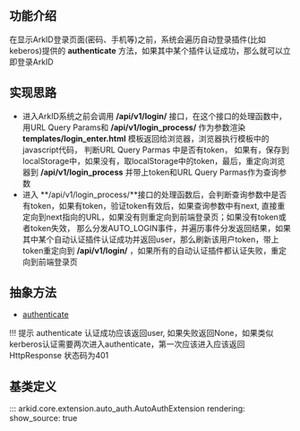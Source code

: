 ## 功能介绍
在显示ArkID登录页面(密码、手机等)之前，系统会遍历自动登录插件(比如keberos)提供的 **authenticate** 方法，如果其中某个插件认证成功，那么就可以立即登录ArkID

## 实现思路
* 进入ArkID系统之前会调用 **/api/v1/login/** 接口，在这个接口的处理函数中，用URL Query Params和 **/api/v1/login_process/** 作为参数渲染 **templates/login_enter.html** 模板返回给浏览器，浏览器执行模板中的javascript代码，
判断URL Query Parmas 中是否有token， 如果有，保存到localStorage中，如果没有，取localStorage中的token，最后，重定向浏览器到 **/api/v1/login_process** 并带上token和URL Query Parmas作为查询参数
* 进入 **/api/v1/login_process/**接口的处理函数后，会判断查询参数中是否有token，如果有token，验证token有效后，如果查询参数中有next, 直接重定向到next指向的URL，如果没有则重定向到前端登录页；如果没有token或者token失效，
那么分发AUTO_LOGIN事件，并遍历事件分发返回结果，如果其中某个自动认证插件认证成功并返回user，那么刷新该用户token，带上token重定向到 **/api/v1/login/** ，如果所有的自动认证插件都认证失败，重定向到前端登录页

## 抽象方法
* [authenticate](#arkid.core.extension.auto_auth.AutoAuthExtension.authenticate)

!!! 提示
    authenticate 认证成功应该返回user, 如果失败返回None，如果类似kerberos认证需要两次进入authenticate，第一次应该进入应该返回HttpResponse 状态码为401
## 基类定义

::: arkid.core.extension.auto_auth.AutoAuthExtension
    rendering:
        show_source: true
    

        